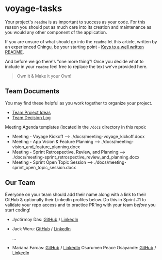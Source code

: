 # voyage-tasks

Your project's `readme` is as important to success as your code. For
this reason you should put as much care into its creation and maintenance
as you would any other component of the application.

If you are unsure of what should go into the `readme` let this article,
written by an experienced Chingu, be your starting point -
[Keys to a well written README](https://tinyurl.com/yk3wubft).

And before we go there's "one more thing"! Once you decide what to include
in your `readme` feel free to replace the text we've provided here.

> Own it & Make it your Own!

## Team Documents

You may find these helpful as you work together to organize your project.

- [Team Project Ideas](./docs/team_project_ideas.md)
- [Team Decision Log](./docs/team_decision_log.md)

Meeting Agenda templates (located in the `/docs` directory in this repo):

- Meeting - Voyage Kickoff --> ./docs/meeting-voyage_kickoff.docx
- Meeting - App Vision & Feature Planning --> ./docs/meeting-vision_and_feature_planning.docx
- Meeting - Sprint Retrospective, Review, and Planning --> ./docs/meeting-sprint_retrospective_review_and_planning.docx
- Meeting - Sprint Open Topic Session --> ./docs/meeting-sprint_open_topic_session.docx

## Our Team

Everyone on your team should add their name along with a link to their GitHub
& optionally their LinkedIn profiles below. Do this in Sprint #1 to validate
your repo access and to practice PR'ing with your team _before_ you start
coding!

- Jyotirmoy Das: [GitHub](https://github.com/jdx-code) / [LinkedIn](https://www.linkedin.com/in/jdx-code/)
- Jack Weru: [GitHub](https://github.com/Jaweki) / [LinkedIn](https://linkedin.com/in/jaweki-dekut)

  ...

- Mariana Farcas: [GitHub](https://github.com/MarianaFarcas) / [LinkedIn](https://linkedin.com/in/Mariana-Farcas)
Osarumen Peace Osayande: [GitHub](https://github.com/Chukuli12) / [LinkedIn](https://www.linkedin.com/in/osarumen-osayande-019a3823b)
